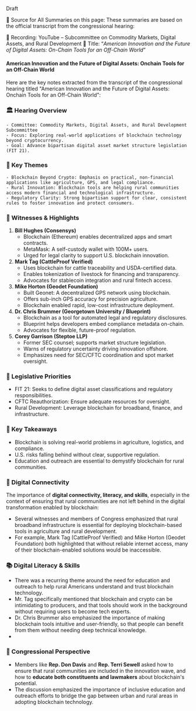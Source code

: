 Draft

📄 Source for All Summaries on this page:
These summaries are based on the official transcript from the congressional hearing:

🎥 Recording: YouTube – Subcommittee on Commodity Markets, Digital Assets, and Rural Development
📌 Title: “_American Innovation and the Future of Digital Assets: On-Chain Tools for an Off-Chain World_”

#### American Innovation and the Future of Digital Assets: Onchain Tools for an Off-Chain World
Here are the key notes extracted from the transcript of the congressional hearing titled "American Innovation and the Future of Digital Assets: Onchain Tools for an Off-Chain World":

### 🏛️ Hearing Overview
    - Committee: Commodity Markets, Digital Assets, and Rural Development Subcommittee
    - Focus: Exploring real-world applications of blockchain technology beyond cryptocurrency.
    - Goal: Advance bipartisan digital asset market structure legislation (FIT 21).

### 🎯 Key Themes
    - Blockchain Beyond Crypto: Emphasis on practical, non-financial applications like agriculture, GPS, and legal compliance.
    - Rural Innovation: Blockchain tools are helping rural communities access modern financial and technological infrastructure.
    - Regulatory Clarity: Strong bipartisan support for clear, consistent rules to foster innovation and protect consumers.

### 👥 Witnesses & Highlights
1. **Bill Hughes (Consensys)**
    - Blockchain (Ethereum) enables decentralized apps and smart contracts.
    - MetaMask: A self-custody wallet with 100M+ users.
    - Urged for legal clarity to support U.S. blockchain innovation.
2. **Mark Tag (CattleProof Verified)**
    - Uses blockchain for cattle traceability and USDA-certified data.
    - Enables tokenization of livestock for financing and transparency.
    - Advocates for stablecoin integration and rural fintech access.
3. **Mike Horton (Geodet Foundation)**
    - Built Geonet: A decentralized GPS network using blockchain.
    - Offers sub-inch GPS accuracy for precision agriculture.
    - Blockchain enabled rapid, low-cost infrastructure deployment.
4. **Dr. Chris Brummer (Georgetown University / Blueprint)**
    - Blockchain as a tool for automated legal and regulatory disclosures.
    - Blueprint helps developers embed compliance metadata on-chain.
    - Advocates for flexible, future-proof regulation.
5. **Corey Garrison (Steptoe LLP)**
    - Former SEC counsel; supports market structure legislation.
    - Warns of regulatory uncertainty driving innovation offshore.
    - Emphasizes need for SEC/CFTC coordination and spot market oversight.

### 🧩 Legislative Priorities
- FIT 21: Seeks to define digital asset classifications and regulatory responsibilities.
- CFTC Reauthorization: Ensure adequate resources for oversight.
- Rural Development: Leverage blockchain for broadband, finance, and infrastructure.

### 🧠 Key Takeaways
- Blockchain is solving real-world problems in agriculture, logistics, and compliance.
- U.S. risks falling behind without clear, supportive regulation.
- Education and outreach are essential to demystify blockchain for rural communities.

### 🔌 Digital Connectivity
The importance of **digital connectivity, literacy, and skills**, especially in the context of ensuring that rural communities are not left behind in the digital transformation enabled by blockchain:
- Several witnesses and members of Congress emphasized that rural broadband infrastructure is essential for deploying blockchain-based tools in agriculture and rural development.
- For example, Mark Tag (CattleProof Verified) and Mike Horton (Geodet Foundation) both highlighted that without reliable internet access, many of their blockchain-enabled solutions would be inaccessible.

### 📚 Digital Literacy & Skills
- There was a recurring theme around the need for education and outreach to help rural Americans understand and trust blockchain technology.
- Mr. Tag specifically mentioned that blockchain and crypto can be intimidating to producers, and that tools should work in the background without requiring users to become tech experts.
- Dr. Chris Brummer also emphasized the importance of making blockchain tools intuitive and user-friendly, so that people can benefit from them without needing deep technical knowledge.
- 
### 🧠 Congressional Perspective
- Members like **Rep. Don Davis** and **Rep. Terri Sewell** asked how to ensure that rural communities are included in the innovation wave, and how to **educate both constituents and lawmakers** about blockchain's potential.
- The discussion emphasized the importance of inclusive education and outreach efforts to bridge the gap between urban and rural areas in adopting blockchain technology.
